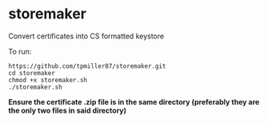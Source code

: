 # storemaker
Convert certificates into CS formatted keystore

To run:

```
https://github.com/tpmiller87/storemaker.git
cd storemaker
chmod +x storemaker.sh
./storemaker.sh
```
******Ensure the certificate .zip file is in the same directory (preferably they are the only two files in said directory)******
